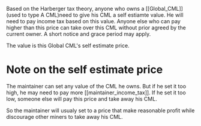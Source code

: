 Based on the Harberger tax theory, anyone who owns a [[Global_CML]] (used to type A CML)need to give his CML a self estiamte value. He will need to pay income tax based on this value. Anyone else who can pay higher than this price can take over this CML without prior agreed by the current owner. A short notice and grace period may apply. 

The value is this Global CML's self estimate price.

# Note on the self estimate price
The maintainer can set any value of the CML he owns. But if he set it too high, he may need to pay more [[maintainer_income_tax]]. If he set it too low, someone else will pay this price and take away his CML.

So the maintainer will usualy set to a price that make reasonable profit while discourage other miners to take away his CML.